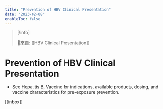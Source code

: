 ```yaml
---
title: "Prevention of HBV Clinical Presentation"
date: "2023-02-08"
enableToc: false
---
```


> [!info] 
> 
> 🌱來自: [[HBV Clinical Presentation]]

# Prevention of HBV Clinical Presentation

*   See Hepatitis B, Vaccine for indications, available products, dosing, and vaccine characteristics for pre-exposure prevention.

[[inbox]]
